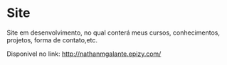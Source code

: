 # Site
 Site em desenvolvimento, no qual conterá meus cursos, conhecimentos, projetos, forma de contato,etc.

 Disponivel no link:
 http://nathanmgalante.epizy.com/
